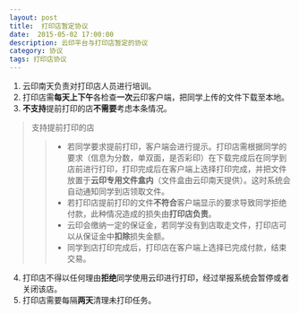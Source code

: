 ```yaml
---
layout: post
title:  打印店暂定协议
date:  2015-05-02 17:00:00
description: 云印平台与打印店暂定的协议
category: 协议
tags: 打印店协议
---
```


1. 云印南天负责对打印店人员进行培训。
2. 打印店需**每天上下午**各检查**一次**云印客户端，把同学上传的文件下载至本地。
3. **不支持**提前打印的店**不需要**考虑本条情况。

> 支持提前打印的店
>> * 若同学要求提前打印，客户端会进行提示。打印店需根据同学的要求（信息为分数，单双面，是否彩印）在下载完成后在同学到店前进行打印，打印完成后在客户端上选择打印完成，并把文件放置于**云印专用文件盒内**（文件盒由云印南天提供）。这时系统会自动通知同学到店领取文件。
>> * 若打印店提前打印的文件**不符合**客户端显示的要求导致同学拒绝付款，此种情况造成的损失由**打印店负责**。
>> * 云印会缴纳一定的保证金，若同学没有到店取走文件，打印店可以从保证金中**扣除**损失金额。
>> * 同学到店打印完成后，打印店在客户端上选择已完成付款，结束交易。

4. 打印店不得以任何理由**拒绝**同学使用云印进行打印，经过举报系统会暂停或者关闭该店。
5. 打印店需要每隔**两天**清理未打印任务。
